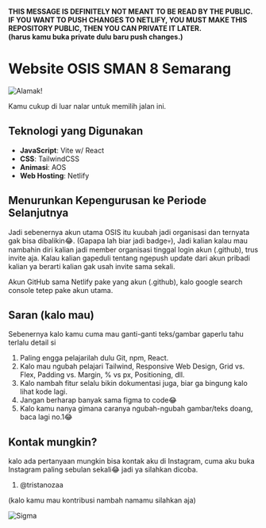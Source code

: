 **THIS MESSAGE IS DEFINITELY NOT MEANT TO BE READ BY THE PUBLIC.  
IF YOU WANT TO PUSH CHANGES TO NETLIFY, YOU MUST MAKE THIS REPOSITORY PUBLIC, THEN YOU CAN PRIVATE IT LATER.  
(harus kamu buka private dulu baru push changes.)**

# Website OSIS SMAN 8 Semarang

![Alamak!](https://media1.tenor.com/m/2gyy4BcsLWsAAAAd/monkey-confused.gif)

Kamu cukup di luar nalar untuk memilih jalan ini.

## Teknologi yang Digunakan

- **JavaScript**: Vite w/ React
- **CSS**: TailwindCSS
- **Animasi**: AOS
- **Web Hosting**: Netlify

## Menurunkan Kepengurusan ke Periode Selanjutnya

Jadi sebenernya akun utama OSIS itu kuubah jadi organisasi dan ternyata gak bisa dibalikin😂. (Gapapa lah biar jadi badge💀), Jadi kalian kalau mau nambahin diri kalian jadi member organisasi tinggal login akun (.github), trus invite aja. Kalau kalian gapeduli tentang ngepush update dari akun pribadi kalian ya berarti kalian gak usah invite sama sekali.

Akun GitHub sama Netlify pake yang akun (.github), kalo google search console tetep pake akun utama.

## Saran (kalo mau)

Sebenernya kalo kamu cuma mau ganti-ganti teks/gambar gaperlu tahu terlalu detail si

1. Paling engga pelajarilah dulu Git, npm, React.
2. Kalo mau ngubah pelajari Tailwind, Responsive Web Design, Grid vs. Flex, Padding vs. Margin, % vs px, Positioning, dll.
3. Kalo nambah fitur selalu bikin dokumentasi juga, biar ga bingung kalo lihat kode lagi.
4. Jangan berharap banyak sama figma to code😂
5. Kalo kamu nanya gimana caranya ngubah-ngubah gambar/teks doang, baca lagi no.1😂

## Kontak mungkin?

kalo ada pertanyaan mungkin bisa kontak aku di Instagram, cuma aku buka Instagram paling sebulan sekali😂 jadi ya silahkan dicoba.

1. @tristanozaa

(kalo kamu mau kontribusi nambah namamu silahkan aja)

![Sigma](https://media1.tenor.com/m/oLAXXJxlPvkAAAAd/sigma.gif)

